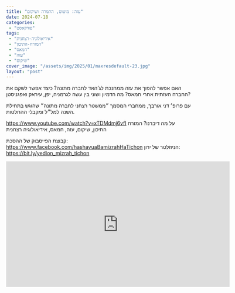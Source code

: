 ```yaml
---
title: "עזה: מיטוט, התמרה ושיקום"
date: 2024-07-18
categories: 
 - "פודקאסט"
tags: 
 - "אידיאולוגיה-רצחנית"
 - "המזרח-התיכון"
 - "חמאס"
 - "עזה"
 - "שיקום"
cover_image: "/assets/img/2025/01/maxresdefault-23.jpg"
layout: "post"
---
```


האם אפשר להפוך את עזה ממחנכת לג’האד לחברה מתונה? כיצד אפשר לשקם את החברה העזתית אחרי חמאס? מה הדמיון ושוני בין עשה לגרמניה, יפן, עיראק ואפגניסטן?

עם פרופ׳ דני אורבך, ממחברי המסמך ״ממשטר רצחני לחברה מתונה״ שהוגש בתחילת השנה למל״ל ומקבלי ההחלטות.

<https://www.youtube.com/watch?v=xTDMdmj6vfI>
על מה דיברנו? המזרח התיכון, שיקום, עזה, חמאס, אידיאולוגיה רצחנית

קבוצת הפייסבוק של ההסכת: <https://www.facebook.com/hashavuaBamizrahHaTichon>
הניוזלטר של ירון: <https://bit.ly/yedion_mizrah_tichon>

<iframe width="610" height="343" src="https://www.youtube.com/embed/xTDMdmj6vfI" frameborder="0" allow="accelerometer; autoplay; clipboard-write; encrypted-media; gyroscope; picture-in-picture; web-share" referrerpolicy="strict-origin-when-cross-origin" allowfullscreen></iframe>
